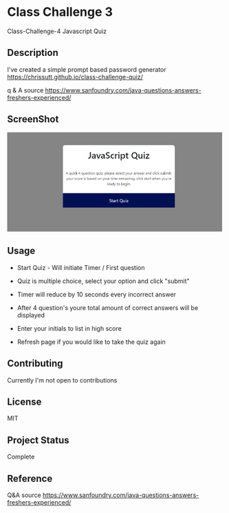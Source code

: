 # Class Challenge 3

Class-Challenge-4 Javascript Quiz

## Description

I've created a simple prompt based password generator
https://chrissutt.github.io/class-challenge-quiz/

q & A source
https://www.sanfoundry.com/java-questions-answers-freshers-experienced/

## ScreenShot
<img
  src="assets\images\quizPhoto.png"
  alt="Java Qiz"
  style="display: left; margin: 0 auto; max-width: 500px">

## Usage

* Start Quiz - Will initiate Timer / First question

* Quiz is multiple choice, select your option and click "submit"

* Timer will reduce by 10 seconds every incorrect answer

* After 4 question's youre total amount of correct answers will be displayed

* Enter your initials to list in high score

* Refresh page if you would like to take the quiz again


## Contributing

Currently I'm not open to contributions

## License
MIT

## Project Status

Complete


## Reference
Q&A source
https://www.sanfoundry.com/java-questions-answers-freshers-experienced/